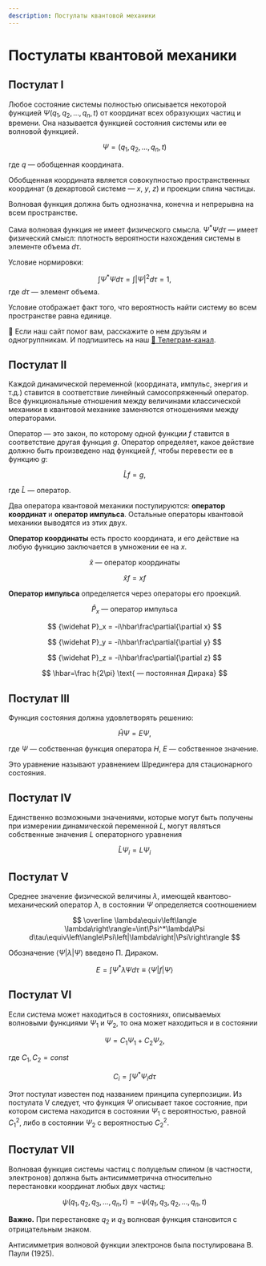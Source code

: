 ```yaml
---
description: Постулаты квантовой механики
---
```


# Постулаты квантовой механики


## Постулат I

Любое состояние системы полностью описывается некоторой функцией $\Psi(q_1,q_2,...,q_n,t)$ от координат всех образующих частиц и времени. Она называется функцией состояния системы или ее волновой функцией.

$$
\Psi=(q_1,q_2,...,q_n,t)
$$

где $q$ — обобщенная координата.

Обобщенная координата является совокупностью пространственных координат (в декартовой системе — $x$, $y$, $z$) и проекции спина частицы.

Волновая функция должна быть однозначна, конечна и непрерывна на всем пространстве.

Сама волновая функция не имеет физического смысла. $\Psi^*\Psi d\tau$ — имеет физический смысл: плотность вероятности нахождения системы в элементе объема $d\tau$.

Условие нормировки:

$$
\int\Psi^*\Psi d\tau=\int\left|\Psi\right|^2 d\tau=1, 
$$
где $d\tau$ — элемент объема.

Условие отображает факт того, что вероятность найти систему во всем пространстве равна единице.

<div class="pagination-nav__link">🙏 Если наш сайт помог вам, расскажите о нем друзьям и одногруппникам. И подпишитесь на наш <a href="https://t.me/+JfpTv9CJlwQ0MThi">🔗 Телеграм-канал</a>.</div>

## Постулат II

Каждой динамической переменной (координата, импульс, энергия и т.д.) ставится в соответствие линейный самосопряженный оператор. Все функциональные отношения между величинами классической механики в квантовой механике заменяются отношениями между операторами.

Оператор — это закон, по которому одной функции $f$ ставится в соответствие другая функция $g$. Оператор определяет, какое действие должно быть произведено над функцией $f$, чтобы перевести ее в функцию $g$:

$$
\widehat Lf=g,
$$

где $\widehat L$ — оператор.

Два оператора квантовой механики постулируются: **оператор координат** и **оператор импульса**. Остальные операторы квантовой механики выводятся из этих двух.

**Оператор координаты** есть просто координата, и его действие на любую функцию заключается в умножении ее на $x$.

$$
\widehat x \text{ — оператор координаты}
$$

$$
\widehat xf=xf
$$

**Оператор импульса** определяется через операторы его проекций.

$$
{\widehat P}_x \text{ — оператор импульса}
$$

$$
{\widehat P}_x = -i\hbar\frac\partial{\partial x}
$$

$$
{\widehat P}_y = -i\hbar\frac\partial{\partial y}
$$

$$
{\widehat P}_z = -i\hbar\frac\partial{\partial z}
$$

$$
\hbar=\frac h{2\pi} \text{ — постоянная Дирака}
$$

## Постулат III

Функция состояния должна удовлетворять решению:

$$
\widehat H\Psi=E\Psi ,
$$

где $\Psi$ — собственная функция оператора $H$, $E$ — собственное значение.

Это уравнение называют уравнением Шредингера для стационарного состояния.

## Постулат IV

Единственно возможными значениями, которые могут быть получены при измерении динамической переменной $L$, могут являться собственные значения $L$ операторного уравнения

$$
\widehat L\Psi_i=L\Psi_i
$$

## Постулат V

Среднее значение физической величины $\lambda$, имеющей квантово-механический оператор $\lambda$, в состоянии $\Psi$ определяется соотношением

$$
\overline \lambda\equiv\left\langle \lambda\right\rangle=\int\Psi^*\lambda\Psi d\tau\equiv\left\langle\Psi\left|\lambda\right|\Psi\right\rangle
$$

Обозначение $\left\langle\Psi\left|\lambda\right|\Psi\right\rangle$ введено П. Дираком.


$$
E=\int\Psi^*\lambda\Psi d\tau\equiv\left\langle\Psi\left|f\right|\Psi\right\rangle
$$

## Постулат VI

Если система может находиться в состояниях, описываемых волновыми функциями $\Psi_1$ и $\Psi_2$, то она может находиться и в состоянии

$$
\Psi=C_1\Psi_1+C_2\Psi_2 ,
$$

где $C_1, C_2 = const$

$$
C_i=\int\Psi^*\Psi_i d\tau
$$

Этот постулат известен под названием принципа суперпозиции. Из постулата V следует, что функция $\Psi$ описывает такое состояние, при котором система находится в состоянии $\Psi_1$ с вероятностью, равной $C_1^2$, либо в состоянии $\Psi_2$ с вероятностью $C_2^2$.

## Постулат VII

Волновая функция системы частиц с полуцелым спином (в частности, электронов) должна быть антисимметрична относительно перестановки координат любых двух частиц:

$$
\psi(q_1,q_2,q_3,...,q_n,t)=-\psi(q_1,q_3,q_2,...,q_n,t)
$$

**Важно.** При перестановке $q_2$ и $q_3$ волновая функция становится с отрицательным знаком.

Антисимметрия волновой функции электронов была постулирована В. Паули (1925).
